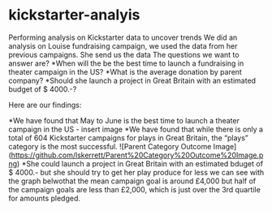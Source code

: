 # kickstarter-analyis
Performing analysis on Kickstarter data to uncover trends
We did an analysis on Louise fundraising campaign, we used the data from her previous campaigns. She send us the data 
The questions we want to answer are? 
*When will the be the best time to launch a fundraising in theater campaign in the US?
*What is the average donation by parent company? 
*Should she launch a project in Great Britain with an estimated budget of $ 4000.-?

Here are our findings:


*We have found that May to June is the best time to launch a theater campaign in the US - insert image
  *We have found that while there is only a total of 604 Kickstarter campaigns for plays in Great Britain, the “plays” category is the most successful. ![Parent Category Outcome Image] (https://github.com/lskerrett/Parent%20Category%20Outcome%20Image.png)
*She could launch a project in Great Britain with an estimated bduget of $ 4000.- but she should try to get her play produce for less  we can see with the graph belwothat the mean campaign goal is around £4,000 but half of the campaign goals are less than £2,000, which is just over the 3rd quartile for amounts pledged.
